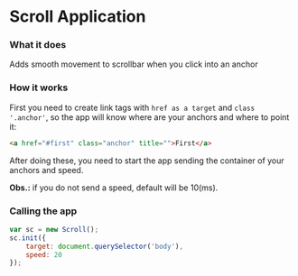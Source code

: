 # Scroll Application

### What it does
Adds smooth movement to scrollbar when you click into an anchor

### How it works
First you need to create link tags with ```href as a target``` and ```class '.anchor'```, so the app will know where are your anchors and where to point it:
```html
<a href="#first" class="anchor" title="">First</a>
```
After doing these, you need to start the app sending the container of your anchors and speed.

**Obs.:** if you do not send a speed, default will be 10(ms).


### Calling the app
```javascript
var sc = new Scroll();
sc.init({
    target: document.querySelector('body'),
    speed: 20
});
```
